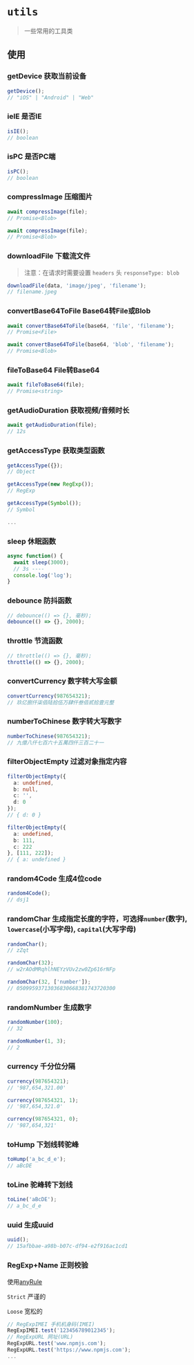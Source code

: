 # `utils`

> 一些常用的工具类

## 使用

### getDevice 获取当前设备
``` ts
getDevice();
// "iOS" | "Android" | "Web"
```
### ieIE 是否IE
``` ts
isIE();
// boolean
```
### isPC 是否PC端
``` ts
isPC();
// boolean
```
### compressImage 压缩图片
``` ts
await compressImage(file);
// Promise<Blob>

await compressImage(file);
// Promise<Blob>
```
### downloadFile 下载流文件
> 注意：在请求时需要设置 `headers` 头 `responseType: blob` 
``` ts
downloadFile(data, 'image/jpeg', 'filename');
// filename.jpeg
```
### convertBase64ToFile Base64转File或Blob
``` ts
await convertBase64ToFile(base64, 'file', 'filename');
// Promise<File>

await convertBase64ToFile(base64, 'blob', 'filename');
// Promise<Blob>
```
### fileToBase64 File转Base64
``` ts
await fileToBase64(file);
// Promise<string>
```
### getAudioDuration 获取视频/音频时长
``` ts
await getAudioDuration(file);
// 12s
```
### getAccessType 获取类型函数
``` ts
getAccessType({});
// Object

getAccessType(new RegExp());
// RegExp

getAccessType(Symbol());
// Symbol

...
```
### sleep 休眠函数
``` ts
async function() {
  await sleep(3000);
  // 3s ----
  console.log('log');
}
```
### debounce 防抖函数
``` ts
// debounce(() => {}, 毫秒);
debounce(() => {}, 2000);
```
### throttle 节流函数
``` ts
// throttle(() => {}, 毫秒);
throttle(() => {}, 2000);
```
### convertCurrency 数字转大写金额
``` ts
convertCurrency(987654321);
// 玖亿捌仟柒佰陆拾伍万肆仟叁佰贰拾壹元整
```
### numberToChinese 数字转大写数字
``` ts
numberToChinese(987654321);
// 九億八仟七百六十五萬四仟三百二十一
```
### filterObjectEmpty 过滤对象指定内容
``` ts
filterObjectEmpty({
  a: undefined,
  b: null,
  c: '',
  d: 0
});
// { d: 0 }

filterObjectEmpty({
  a: undefined,
  b: 111,
  c: 222
}, [111, 222]);
// { a: undefined }
```
### random4Code 生成4位code
``` ts
random4Code();
// dsj1
```
### randomChar 生成指定长度的字符，可选择`number`(数字), `lowercase`(小写字母), `capital`(大写字母)
``` ts
randomChar();
// zZqt

randomChar(32);
// w2rAOdMRqhlhNEYzVUv2zw0Zp616rNFp

randomChar(32, ['number']);
// 05099593713036830668381743720300
```
### randomNumber 生成数字
``` ts
randomNumber(100);
// 32

randomNumber(1, 3);
// 2
```
### currency 千分位分隔
``` ts
currency(987654321);
// '987,654,321.00'

currency(987654321, 1);
// '987,654,321.0'

currency(987654321, 0);
// '987,654,321'
```
### toHump 下划线转驼峰
``` ts
toHump('a_bc_d_e');
// aBcDE
```
### toLine 驼峰转下划线
``` ts
toLine('aBcDE');
// a_bc_d_e
```
### uuid 生成uuid
``` ts
uuid();
// 15afbbae-a98b-b07c-df94-e2f916ac1cd1
```

### RegExp+Name 正则校验
使用[anyRule](https://any86.github.io/any-rule/)

`Strict` 严谨的
 
`Loose` 宽松的

``` ts
// RegExpIMEI 手机机身码(IMEI)
RegExpIMEI.test('123456789012345');
// RegExpURL 网址(URL)
RegExpURL.test('www.npmjs.com');
RegExpURL.test('https://www.npmjs.com');
...
```
